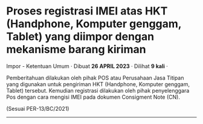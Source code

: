 Proses registrasi IMEI atas HKT (Handphone, Komputer genggam, Tablet) yang diimpor dengan mekanisme barang kiriman
==================================================================================================================

Impor - Ketentuan Umum · Dibuat **26 APRIL 2023** · Dilihat **9 kali** ·

Pemberitahuan dilakukan oleh pihak POS atau Perusahaan Jasa Titipan yang digunakan untuk pengiriman HKT (Handphone, Komputer genggam, Tablet) tersebut. Kemudian registrasi dilakukan oleh pihak penyelenggara Pos dengan cara mengisi IMEI pada dokumen Consigment Note (CN).

(Sesuai PER-13/BC/2021)  

  
  
  

* * *